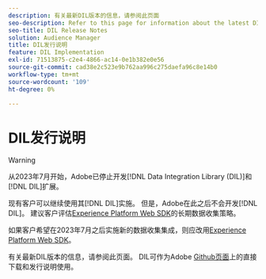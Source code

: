 ```yaml
---
description: 有关最新DIL版本的信息，请参阅此页面
seo-description: Refer to this page for information about the latest DIL releases
seo-title: DIL Release Notes
solution: Audience Manager
title: DIL发行说明
feature: DIL Implementation
exl-id: 71513875-c2e4-4866-ac14-0e1b382e0e56
source-git-commit: cad38e2c523e9b762aa996c275daefa96c8e14b0
workflow-type: tm+mt
source-wordcount: '109'
ht-degree: 0%

---
```


# DIL发行说明

>[!WARNING]
>
>从2023年7月开始，Adobe已停止开发[!DNL Data Integration Library (DIL)]和[!DNL DIL]扩展。
>
>现有客户可以继续使用其[!DNL DIL]实施。 但是，Adobe在此之后不会开发[!DNL DIL]。 建议客户评估[Experience Platform Web SDK](https://experienceleague.adobe.com/docs/experience-platform/edge/home.html?lang=zh-Hans)的长期数据收集策略。
>
>如果客户希望在2023年7月之后实施新的数据收集集成，则应改用[Experience Platform Web SDK](https://experienceleague.adobe.com/docs/experience-platform/edge/home.html?lang=zh-Hans)。

有关最新DIL版本的信息，请参阅此页面。 DIL可作为Adobe [Github页面](https://github.com/Adobe-Marketing-Cloud/dil/releases)上的直接下载和发行说明使用。
